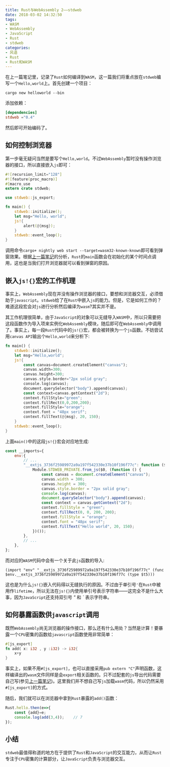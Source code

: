 ```yaml
---
title: Rust与WebAssembly 2——stdweb
date: 2018-03-02 14:32:50
tags:
- WASM
- WebAssembly
- JavaScript 
- Rust
- stdweb
categories:
- 风语
- Rust
- Rust和WASM
---
```


在上一篇笔记里，记录了`Rust`如何编译到`WASM`，这一篇我们将重点放在`stdweb`编写一个`Hello,world`上。首先创建一个项目：
```
cargo new helloworld --bin
```
添加依赖：
```toml
[dependencies]
stdweb ="0.4"
```
然后即可开始编码了。

## 如何控制浏览器

第一步毫无疑问当然是要写个`Hello,world`。不过`WebAssembly`暂时没有操作浏览器的接口，所以直接嵌入`js`即可：<!--more-->
```Rust
#![recursion_limit="128"]
#![feature(proc_macro)]
#[macro_use
extern crate stdweb;

use stdweb::js_export;

fn main() {
    stdweb::initialize();
    let msg="Hello, world";
    js!{
        alert(@{msg});
    }
    stdweb::event_loop();
}
```
调用命令`cargo+ nightly web start --target=wasm32-known-known`即可看到弹窗效果。根据[上一篇笔记](http://www.itminus.com/blog/2018/03/02/WindWhisper/Rust/Rust-WASM/Rust%E4%B8%8EWebAssembly%201%E2%80%94%E2%80%94%E7%BC%96%E8%AF%91/)的分析，`Rust`的`main`函数会在初始化的某个时间点调用，这也是当我们打开浏览器就可以看到弹窗的原因。

## 嵌入`js!{}`宏的工作机理 

事实上，`WebAssembly`现在并没有操作浏览器的接口，要想和浏览器交互，必须借助于`javascript`。`stdweb`给了在`Rust`中嵌入`js`的能力。但是，它是如何工作的？难道这段宏会对`js`进行分析然后编译为`wasm`?其实并不是。

其工作机理很简单，由于`JavaScript`的对象可以无缝导入`WASM`中，所以只需要把这段函数作为导入项来实例化`WebAssembly`模块，随后即可在`WebAssembly`中调用了。事实上，每一段`Rust`代码中的`js!{}`宏，都会被转换为一个`js`函数。不妨尝试用`canvas API`输出个`Hello,world`来分析下:
```Rust
fn main() {
    stdweb::initialize();
    let msg="Hello,world";
    js!{
        const canvas=document.createElement("canvas");
        canvas.width=300;
        canvas.height=300;
        canvas.style.border="2px solid gray";
        console.log(canvas);
        document.querySelector("body").append(canvas);
        const context=canvas.getContext("2d");
        context.fillStyle="green";
        context.fillRect(0,0,200,200);
        context.fillStyle="orange";
        context.font = "48px serif";
        context.fillText(@{msg}, 20, 150);
    }
    stdweb::event_loop();
}
```
上面`main()`中的这段`js!{}`宏会对应地生成:
```javascript
const __imports={
    env:{
        // ...
        "__extjs_3736f25989972a9a197f542330e37b10f196f77c": function ($0) {
            Module.STDWEB_PRIVATE.from_js($0, (function () {
                const canvas = document.createElement("canvas");
                canvas.width = 300;
                canvas.height = 300;
                canvas.style.border = "2px solid gray";
                console.log(canvas);
                document.querySelector("body").append(canvas);
                const context = canvas.getContext("2d");
                context.fillStyle = "green";
                context.fillRect(0, 0, 200, 200);
                context.fillStyle = "orange";
                context.font = "48px serif";
                context.fillText("Hello world", 20, 150);
            })());
        },
        // ...
    },
};
```
而对应的`WASM`代码中会有一个关于此`js`函数的导入:
```wat
(import "env" "__extjs_3736f25989972a9a197f542330e37b10f196f77c" (func $env.__extjs_3736f25989972a9a197f542330e37b10f196f77c (type $t5)))
```
这也是为什么`js!{}`嵌入代码得以无缝执行的原因。不过由于单引号`'`在`Rust`中被用作`lifetime`，所以无法在`js!{}`内使用单引号表示字符串——这完全不是什么大事，因为`JavaScript`还支持双引号 *"* 和 *`* 表示字符串。

## 如何暴露函数供`javascript`调用

既然`WebAssembly`尚无浏览器的操作接口，那么还有什么用处？当然是计算！要暴露一个`CPU`密集的函数给`javascript`函数使用非常简单：
```Rust
#[js_export]
fn add( x: i32 , y :i32) -> i32{
    x+y
}
```
事实上，如果不用`#[js_export]`，也可以直接采用`pub extern "C"`声明函数，这样编译出的`wasm`文件同样是会`export`相关函数的。只不过配套的`js`导出代码需要自己写(参见[上一篇笔记](http://www.itminus.com/blog/2018/03/02/WindWhisper/Rust/Rust-WASM/Rust%E4%B8%8EWebAssembly%201%E2%80%94%E2%80%94%E7%BC%96%E8%AF%91/))。这里我们并不想自己写`js`加载`wasm`代码，所以仍然采用`#[js_export]`的方式。

随后，我们就可以在浏览器中拿到`Rust`暴露的`add()`函数：
```javascript
Rust.hello.then(e=>{
    const {add}=e;
    console.log(add(3,4));    // 7
});
```

## 小结

`stdweb`最值得称道的地方在于提供了`Rust`和`JavaScript`的交互能力，从而让`Rust`专注于`CPU`密集的计算部分，让`JavaScript`负责与浏览器交互。